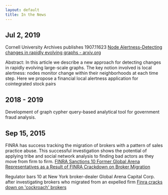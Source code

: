 ```yaml
---
layout: default
title: In the News
---
```

## Jul 2, 2019
Cornell University Archives publishes
1907.11623 [Node Alertness-Detecting changes in rapidly evolving graphs - arxiv.org](https://arxiv.org/abs/1907.11623)

Abstract: In this article we describe a new approach for detecting changes in rapidly evolving large-scale graphs. 
The key notion involved is local alertness: nodes monitor change within their neighborhoods at each time step. 
Here we propose a financial local alertness application for cointegrated stock pairs

## 2018 - 2019
Development of graph cypher query-based analytical tool for government fraud analysis.

## Sep 15, 2015
FINRA has success tracking the migration of brokers with a pattern of sales practice abuse.  This successful investigation shows the potential of applying tribe and social network analysis to finding bad actors as they move from firm to firm.
[FINRA Sanctions 10 Former Global Arena Representatives as a Result of FINRA Crackdown on Broker Migration](http://www.finra.org/newsroom/2015/finra-sanctions-10-former-global-arena-representatives-result-finra-crackdown-broker)
 
Regulator bars 10 at New York broker-dealer Global Arena Capital Corp. after investigating brokers who migrated from an expelled firm 
[Finra cracks down on 'cockroach' brokers](http://www.investmentnews.com/article/20150915/FREE/150919947/finra-cracks-down-on-cockroach-brokers)

